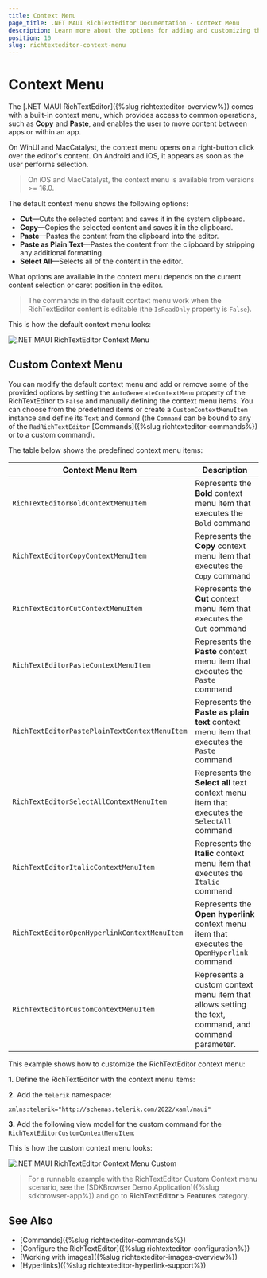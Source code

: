 ```yaml
---
title: Context Menu
page_title: .NET MAUI RichTextEditor Documentation - Context Menu
description: Learn more about the options for adding and customizing the context menu in the Telerik UI for .NET MAUI RichTextEditor control.
position: 10
slug: richtexteditor-context-menu
---
```


# Context Menu

The [.NET MAUI RichTextEditor]({%slug richtexteditor-overview%}) comes with a built-in context menu, which provides access to common operations, such as **Copy** and **Paste**, and enables the user to move content between apps or within an app. 

On WinUI and MacCatalyst, the context menu opens on a right-button click over the editor's content. On Android and iOS, it appears as soon as the user performs selection.

> On iOS and MacCatalyst, the context menu is available from versions >= 16.0.

The default context menu shows the following options:

* **Cut**&mdash;Cuts the selected content and saves it in the system clipboard.
*  **Copy**&mdash;Copies the selected content and saves it in the clipboard.
*  **Paste**&mdash;Pastes the content from the clipboard into the editor.
*  **Paste as Plain Text**&mdash;Pastes the content from the clipboard by stripping any additional formatting.
*  **Select All**&mdash;Selects all of the content in the editor.

What options are available in the context menu depends on the current content selection or caret position in the editor.

> The commands in the default context menu work when the RichTextEditor content is editable (the `IsReadOnly` property is `False`).

This is how the default context menu looks:

![.NET MAUI RichTextEditor Context Menu](images/richtexteditor-context-menu.png)

## Custom Context Menu

You can modify the default context menu and add or remove some of the provided options by setting the `AutoGenerateContextMenu` property of the RichTextEditor to `False` and manually defining the context menu items. You can choose from the predefined items or create a `CustomContextMenuItem` instance and define its `Text` and `Command` (the `Command` can be bound to any of the `RadRichTextEditor` [Commands]({%slug richtexteditor-commands%}) or to a custom command).

The table below shows the predefined context menu items:

| Context Menu Item | Description |
| ----- | ---------- |
| `RichTextEditorBoldContextMenuItem` | Represents the **Bold** context menu item that executes the `Bold` command |
| `RichTextEditorCopyContextMenuItem` | Represents the **Copy** context menu item that executes the `Copy` command |
| `RichTextEditorCutContextMenuItem` | Represents the **Cut** context menu item that executes the `Cut` command |
| `RichTextEditorPasteContextMenuItem` | Represents the **Paste** context menu item that executes the `Paste` command |
| `RichTextEditorPastePlainTextContextMenuItem` | Represents the **Paste as plain text** context menu item that executes the `Paste` command |
| `RichTextEditorSelectAllContextMenuItem` | Represents the **Select all** text context menu item that executes the `SelectAll` command |
| `RichTextEditorItalicContextMenuItem` | Represents the **Italic** context menu item that executes the `Italic` command |
| `RichTextEditorOpenHyperlinkContextMenuItem` | Represents the **Open hyperlink** context menu item that executes the `OpenHyperlink` command |
| `RichTextEditorCustomContextMenuItem` | Represents a custom context menu item that allows setting the text, command, and command parameter. |

This example shows how to customize the RichTextEditor context menu:

**1.** Define the RichTextEditor with the context menu items:

<snippet id='richtexteditor-contextmenu-xaml' />

**2.** Add the `telerik` namespace:

```XAML
xmlns:telerik="http://schemas.telerik.com/2022/xaml/maui"
```

**3.** Add the following view model for the custom command for the `RichTextEditorCustomContextMenuItem`:

<snippet id='richtexteditor-contextmenu-vm' />

This is how the custom context menu looks:

![.NET MAUI RichTextEditor Context Menu Custom](images/richtexteditor-custom-context-menu.png)

> For a runnable example with the RichTextEditor Custom Context menu scenario, see the [SDKBrowser Demo Application]({%slug sdkbrowser-app%}) and go to **RichTextEditor > Features** category.

## See Also

- [Commands]({%slug richtexteditor-commands%})
- [Configure the RichTextEditor]({%slug richtexteditor-configuration%})
- [Working with images]({%slug richtexteditor-images-overview%})
- [Hyperlinks]({%slug richtexteditor-hyperlink-support%})
